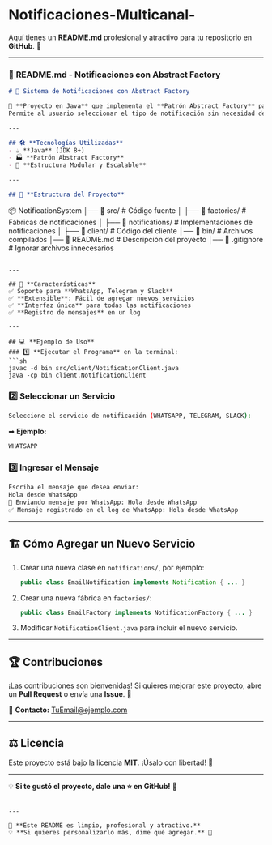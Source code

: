 # Notificaciones-Multicanal-
Aquí tienes un **README.md** profesional y atractivo para tu repositorio en **GitHub**. 🚀  

---

### 📌 **README.md - Notificaciones con Abstract Factory**  

```md
# 📩 Sistema de Notificaciones con Abstract Factory

🚀 **Proyecto en Java** que implementa el **Patrón Abstract Factory** para gestionar el envío de notificaciones en **WhatsApp, Telegram y Slack**.  
Permite al usuario seleccionar el tipo de notificación sin necesidad de conocer la implementación interna.  

---

## 🛠️ **Tecnologías Utilizadas**
- ☕ **Java** (JDK 8+)
- 🏭 **Patrón Abstract Factory**
- 📂 **Estructura Modular y Escalable**

---

## 📁 **Estructura del Proyecto**
```
📦 NotificationSystem
│── 📁 src/               # Código fuente
│   ├── 📁 factories/     # Fábricas de notificaciones
│   ├── 📁 notifications/ # Implementaciones de notificaciones
│   ├── 📁 client/        # Código del cliente
│── 📁 bin/               # Archivos compilados
│── 📄 README.md          # Descripción del proyecto
│── 📄 .gitignore         # Ignorar archivos innecesarios
```

---

## 🎯 **Características**
✅ Soporte para **WhatsApp, Telegram y Slack**  
✅ **Extensible**: Fácil de agregar nuevos servicios  
✅ **Interfaz única** para todas las notificaciones  
✅ **Registro de mensajes** en un log  

---

## 💻 **Ejemplo de Uso**
### 1️⃣ **Ejecutar el Programa** en la terminal:
```sh
javac -d bin src/client/NotificationClient.java
java -cp bin client.NotificationClient
```

### 2️⃣ **Seleccionar un Servicio**
```sh
Seleccione el servicio de notificación (WHATSAPP, TELEGRAM, SLACK): 
```
➡ **Ejemplo:**
```sh
WHATSAPP
```

### 3️⃣ **Ingresar el Mensaje**
```sh
Escriba el mensaje que desea enviar:
Hola desde WhatsApp
📩 Enviando mensaje por WhatsApp: Hola desde WhatsApp
✅ Mensaje registrado en el log de WhatsApp: Hola desde WhatsApp
```

---

## 🏗️ **Cómo Agregar un Nuevo Servicio**
1. Crear una nueva clase en `notifications/`, por ejemplo:  
   ```java
   public class EmailNotification implements Notification { ... }
   ```
2. Crear una nueva fábrica en `factories/`:  
   ```java
   public class EmailFactory implements NotificationFactory { ... }
   ```
3. Modificar `NotificationClient.java` para incluir el nuevo servicio.

---

## 🏆 **Contribuciones**
¡Las contribuciones son bienvenidas! Si quieres mejorar este proyecto, abre un **Pull Request** o envía una **Issue**. 🚀  

📧 **Contacto:** [TuEmail@ejemplo.com](mailto:TuEmail@ejemplo.com)  

---

## ⚖️ **Licencia**
Este proyecto está bajo la licencia **MIT**. ¡Úsalo con libertad! 🎉  

---
💡 **Si te gustó el proyecto, dale una ⭐ en GitHub!** 🚀  
```

---

📌 **Este README es limpio, profesional y atractivo.**  
💡 **Si quieres personalizarlo más, dime qué agregar.** 🚀

